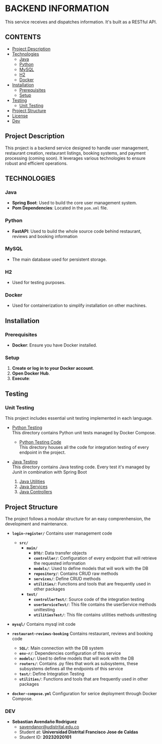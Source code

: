 # BACKEND INFORMATION
This service receives and dispatches information.
It's built as a RESTful API.

## CONTENTS
- [Project Description](#project-description)
- [Technologies](#technologies)
  - [Java](#java)
  - [Python](#python)
  - [MySQL](#mysql)
  - [H2](#h2)
  - [Docker](#docker)
- [Installation](#installation)
  - [Prerequisites](#prerequisites)
  - [Setup](#setup)
- [Testing](#testing)
  - [Unit Testing](#unit-testing)
- [Project Structure](#project-structure)
- [License](#license)
- [Dev](#dev)

## Project Description
This project is a backend service designed to handle user management, restaurant creation, restaurant listings, booking systems, and payment processing (coming soon). It leverages various technologies to ensure robust and efficient operations.

## TECHNOLOGIES

### Java
- **Spring Boot**: Used to build the core user management system.
- **Pom Dependencies**: Located in the `pom.xml` file.

### Python
- **FastAPI**: Used to build the whole source code behind restaurant, reviews and booking information

### MySQL
- The main database used for persistent storage.

### H2
- Used for testing purposes.

### Docker
- Used for containerization to simplify installation on other machines.

## Installation

### Prerequisites
- **Docker**: Ensure you have Docker installed.

### Setup
1. **Create or log in to your Docker account**.
2. **Open Docker Hub**.
3. **Execute**:

## Testing

### Unit Testing
This project includes essential unit testing implemented in each language.
- [Python Testing](https://github.com/Restaurant-Potal-AP-UD/Backend/tree/main/test)<br>
  This directory contains Python unit tests managed by Docker Compose.
  - [Python Testing Code](https://github.com/Restaurant-Potal-AP-UD/Backend/tree/main/restaurant-reviews-bookings/restaurant-service/test)<br>
    This directory houses all the code for integration testing of every endpoint in the project.

- [Java Testing](https://github.com/Restaurant-Potal-AP-UD/Backend/tree/main/login-register/src/test)<br>
  This directory contains Java testing code. Every test it's managed by Junit in combination with Spring Boot
  1. [Java Utilities](https://github.com/Restaurant-Potal-AP-UD/Backend/tree/main/login-register/src/test/java/com/dinneconnect/auth/login_register/utilitiesTest)
  2. [Java Services](https://github.com/Restaurant-Potal-AP-UD/Backend/tree/main/login-register/src/test/java/com/dinneconnect/auth/login_register/userServiceTest)
  3. [Java Controllers](https://github.com/Restaurant-Potal-AP-UD/Backend/tree/main/login-register/src/test/java/com/dinneconnect/auth/login_register/controllerTest)


## Project Structure

The project follows a modular structure for an easy comprenhension, the development and maintenance. 

- **`login-register/`**
  Contains user management code
  - **`src/`**
    - **`main/`**
      - **`DTO/`**: Data transfer objects  
      - **`controller/`**: Configuration of every endpoint that will retrieve the requested information
      - **`models/`**: Used to define models that will work with the DB  
      - **`repository/`**: Contains CRUD raw methods  
      - **`services/`**: Define CRUD methods
      - **`utilities/`**: Functions and tools that are frequently used in other packages
    - **`test/`**
      - **`controllerTest/`**: Source code of the integration testing
      - **`userServiceTest/`**: This file contains the userService methods unittesting
      - **`utilitiesTest/`**: This file contains utilities methods unittesting
- **`mysql/`**
  Contains mysql init code
- **`restaurant-reviews-booking`**
  Contains restaurant, reviews and booking code
  - **`SQL/`**: Main connection with the DB system
  - **`env-r/`**: Dependencies configuration of this service
  - **`models/`**: Used to define models that will work with the DB  
  - **`routers/`**: Contains .py files that work as subsystems, these subsystems defines all the endpoints of this service
  - **`test/`**: Define Integration Testing
  - **`utilities/`**: Functions and tools that are frequently used in other packages

- **`docker-compose.yml`**
  Configuration for serice deployment through Docker Compose.

### DEV
- **Sebastian Avendaño Rodriguez**
  - savendanor@udistrital.edu.co
  - Student at: **Universidad Distrital Francisco Jose de Caldas**
  - Student ID: **20232020101**
